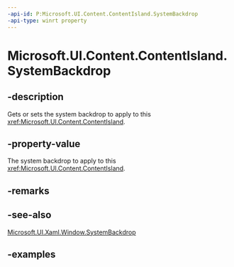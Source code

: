 ```yaml
---
-api-id: P:Microsoft.UI.Content.ContentIsland.SystemBackdrop
-api-type: winrt property
---
```


# Microsoft.UI.Content.ContentIsland.SystemBackdrop

<!--
public Windows.UI.Composition.CompositionBrush SystemBackdrop { get; set; }
-->

## -description

Gets or sets the system backdrop to apply to this <xref:Microsoft.UI.Content.ContentIsland>.

## -property-value

The system backdrop to apply to this <xref:Microsoft.UI.Content.ContentIsland>.

## -remarks

## -see-also

[Microsoft.UI.Xaml.Window.SystemBackdrop](../microsoft.ui.xaml/window_systembackdrop.md)

## -examples

